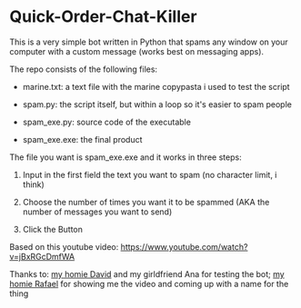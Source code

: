 # Quick-Order-Chat-Killer

This is a very simple bot written in Python that spams any window on your computer with a custom message (works best on messaging apps).

The repo consists of the following files: 

- marine.txt: a text file with the marine copypasta i used to test the script

- spam.py: the script itself, but within a loop so it's easier to spam people

- spam_exe.py: source code of the executable

- spam_exe.exe: the final product

The file you want is spam_exe.exe and it works in three steps:

1. Input in the first field the text you want to spam (no character limit, i think)

2. Choose the number of times you want it to be spammed (AKA the number of messages you want to send)

3. Click the Button

Based on this youtube video: https://www.youtube.com/watch?v=jBxRGcDmfWA

Thanks to: [my homie David](https://github.com/DavidmMar) and my girldfriend Ana for testing the bot; [my homie Rafael](https://github.com/RafaelCS-Aula) for showing me the video and coming up with a name for the thing 
